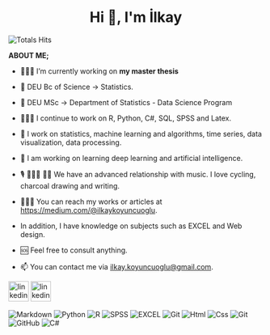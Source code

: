 <h1 align="center">Hi 👋, I'm İlkay</h1>


![Totals Hits](https://komarev.com/ghpvc/?username=ilkaykoyuncuoglu&style=flat&color=orange&label=PROFILE+VIEWS)

**ABOUT ME;**

- 👩🏽‍💻 I’m currently working on **my master thesis**

- 🔭 DEU Bc of Science -> Statistics.

- 🔭 DEU MSc -> Department of Statistics - Data Science Program

- 👩🏽‍💻 I continue to work on R, Python, C#, SQL, SPSS and Latex.

- 🤔 I work on statistics, machine learning and algorithms, time series, data visualization, data processing.

- 💬 I am working on learning deep learning and artificial intelligence.

- 🎙️ 🚴🏽‍♀️ ✍🏽 We have an advanced relationship with music. I love cycling, charcoal drawing and writing.

- 👩🏽‍🏭 You can reach my works or articles at https://medium.com/@ilkaykoyuncuoglu.

- In addition, I have knowledge on subjects such as EXCEL and Web design.

- 🆘 Feel free to consult anything.

- 📫 You can contact me via ilkay.koyuncuoglu@gmail.com.


[<img src='https://cdn.jsdelivr.net/npm/simple-icons@3.0.1/icons/medium.svg' alt='linkedin' height='40'>](https://ilkaykoyuncuoglu.medium.com/) [<img src='https://cdn.jsdelivr.net/npm/simple-icons@3.0.1/icons/linkedin.svg' alt='linkedin' height='40'>](https://www.linkedin.com/in/ilkay-koyuncuoglu-60b491105/)


![Markdown](https://img.shields.io/badge/Markdown-000000?style=flat&logo=markdown&logoColor=white)
![Python](https://img.shields.io/badge/Python-FFD43B?style=flat&logo=python&logoColor=white)
![R](https://img.shields.io/badge/R-FFD43B?style=flat&logo=r&logoColor=blue)
![SPSS](https://img.shields.io/badge/SPSS-FFD43B?style=flat&logo=spss&logoColor=white)
![EXCEL](https://img.shields.io/badge/EXCEL-FFD43B?style=flat&logo=excel&logoColor=white)
![Git](https://img.shields.io/badge/GIT-E44C30?style=flat&logo=git&logoColor=white)
![Html](https://img.shields.io/badge/HTML5-E34F26?style=flat&logo=html5&logoColor=white)
![Css](https://img.shields.io/badge/CSS3-1572B6?style=flat&logo=css3&logoColor=white)
![Git](https://img.shields.io/badge/-Git-F05032?style=for-the-badge&logo=git&logoColor=white)
![GitHub](https://img.shields.io/badge/-GitHub-181717?style=for-the-badge&logo=github)
![C#](https://img.shields.io/badge/-c#-181717?style=for-the-badge&logo=github)

